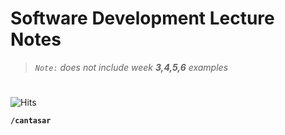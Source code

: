 # Software Development Lecture Notes

> *`Note:`*  *does not include week **3,4,5,6** examples*

#

![Hits](https://hits.seeyoufarm.com/api/count/incr/badge.svg?url=https%3A%2F%2Fgithub.com%cantasar%2Fhit-counter&count_bg=%239D9EF3&title_bg=%235D0070&icon=codeigniter.svg&icon_color=%23EDEDED&title=github.com/cantasar&edge_flat=true)




**`/cantasar`**
